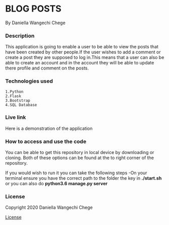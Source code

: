 # BLOG POSTS

By Daniella Wangechi Chege

### Description
This application is going to enable a user to be able to view the posts that have been created by other people.If the user wishes to add a comment or create a post they are supposed to log in.This means that a user can also be able to create an account and in the account they will be able to update there profile and comment on the posts.

### Technologies used
    1.Python
    2.Flask
    3.Bootstrap
    4.SQL Database

### Live link
Here is a demonstration of the application

### How to access and use the code
You can be able to get this repository in local device by downloading or cloning.
Both of these options can be found at the to right corner of the repository.


If you would wish to run it you can take the following steps
        -On your terminal ensure you have the correct path to the folder the key in __./start.sh__ or you can also do __python3.6 manage.py server__

### License
Copyright 2020 Daniella Wangechi Chege


[License](Password-Locker/License)